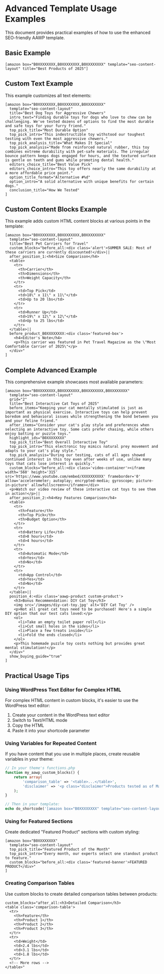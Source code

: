 # Advanced Template Usage Examples

This document provides practical examples of how to use the enhanced SEO-friendly AAWP template.

## Basic Example

```
[amazon box="B0XXXXXXXX,B0XXXXXXXX,B0XXXXXXXX" template="seo-content-layout" title="Best Products of 2025"]
```

## Custom Text Example

This example customizes all text elements:

```
[amazon box="B0XXXXXXXX,B0XXXXXXXX,B0XXXXXXXX" 
  template="seo-content-layout" 
  title="Best Dog Toys for Aggressive Chewers" 
  intro_text="Finding durable toys for dogs who love to chew can be challenging. We've tested dozens of options to find the most durable and safe toys for your furry friend."
  top_pick_title="Most Durable Option" 
  top_pick_intro="This indestructible toy withstood our toughest testing with even the most aggressive chewers."
  top_pick_analysis_title="What Makes It Special"
  top_pick_analysis="Made from reinforced natural rubber, this toy combines extreme durability with pet-safe materials. The irregular bounce pattern keeps dogs engaged for hours, and the textured surface is gentle on teeth and gums while promoting dental health."
  editors_choice_title="Best Value Pick"
  editors_choice_intro="This toy offers nearly the same durability at a more affordable price point."
  option_title_format="Alternative #%d"
  option_intro="A solid alternative with unique benefits for certain dogs."
  conclusion_title="How We Tested"
]
```

## Custom Content Blocks Example

This example adds custom HTML content blocks at various points in the template:

```
[amazon box="B0XXXXXXXX,B0XXXXXXXX,B0XXXXXXXX" 
  template="seo-content-layout"
  title="Best Pet Carriers for Travel"
  custom_blocks="before_all:<div class='alert'>SUMMER SALE: Most of these carriers are currently discounted!</div>||
  after_position_1:<h4>Size Comparison</h4>
  <table>
    <tr>
      <th>Carrier</th>
      <th>Dimensions</th>
      <th>Weight Capacity</th>
    </tr>
    <tr>
      <td>Top Pick</td>
      <td>18\" x 11\" x 11\"</td>
      <td>Up to 20 lbs</td>
    </tr>
    <tr>
      <td>Runner Up</td>
      <td>19\" x 12\" x 12\"</td>
      <td>Up to 25 lbs</td>
    </tr>
  </table>||
  before_product_B0XXXXXXXX:<div class='featured-box'>
    <h4>Editor's Note</h4>
    <p>This carrier was featured in Pet Travel Magazine as the \"Most Comfortable Carrier of 2025\"</p>
  </div>"
]
```

## Complete Advanced Example

This comprehensive example showcases most available parameters:

```
[amazon box="B0XXXXXXXX,B0XXXXXXXX,B0XXXXXXXX,B0XXXXXXXX" 
  template="seo-content-layout" 
  grid="2" 
  title="Best Interactive Cat Toys of 2025" 
  before_items="Keeping your cat mentally stimulated is just as important as physical exercise. Interactive toys can help prevent boredom and behavioral issues while strengthening the bond between you and your feline friend." 
  after_items="Consider your cat's play style and preferences when selecting an interactive toy. Some cats prefer chasing, while others enjoy batting or puzzle toys." 
  highlight_ids="B0XXXXXXXX"
  top_pick_title="Best Overall Interactive Toy"
  top_pick_intro="This electronic toy mimics natural prey movement and adapts to your cat's play style."
  top_pick_analysis="During our testing, cats of all ages showed continued interest in this toy even after weeks of use, unlike many toys that cats lose interest in quickly."
  custom_blocks="before_all:<div class='video-container'><iframe width='560' height='315' src='https://www.youtube.com/embed/XXXXXXXXXX' frameborder='0' allow='accelerometer; autoplay; encrypted-media; gyroscope; picture-in-picture' allowfullscreen></iframe></div>
  <p>Watch our video review of these interactive cat toys to see them in action!</p>||
  after_position_2:<h4>Key Features Comparison</h4>
  <table>
    <tr>
      <th>Feature</th>
      <th>Top Pick</th>
      <th>Budget Option</th>
    </tr>
    <tr>
      <td>Battery Life</td>
      <td>8 hours</td>
      <td>4 hours</td>
    </tr>
    <tr>
      <td>Automatic Mode</td>
      <td>Yes</td>
      <td>No</td>
    </tr>
    <tr>
      <td>App Control</td>
      <td>Yes</td>
      <td>No</td>
    </tr>
  </table>||
  position_4:<div class='aawp-product custom-product'>
    <h3>Bonus Recommendation: DIY Cat Toy</h3>
    <img src='/images/diy-cat-toy.jpg' alt='DIY Cat Toy' />
    <p>Not all great cat toys need to be purchased! Here's a simple DIY option that our test cats loved:</p>
    <ol>
      <li>Take an empty toilet paper roll</li>
      <li>Cut small holes in the sides</li>
      <li>Place a few treats inside</li>
      <li>Fold the ends closed</li>
    </ol>
    <p>This homemade puzzle toy costs nothing but provides great mental stimulation!</p>
  </div>"
  show_buying_guide="true"
]
```

## Practical Usage Tips

### Using WordPress Text Editor for Complex HTML

For complex HTML content in custom blocks, it's easier to use the WordPress text editor:

1. Create your content in the WordPress text editor
2. Switch to Text/HTML mode
3. Copy the HTML
4. Paste it into your shortcode parameter

### Using Variables for Repeated Content

If you have content that you use in multiple places, create reusable variables in your theme:

```php
// In your theme's functions.php
function my_aawp_custom_blocks() {
    return array(
        'comparison_table' => '<table>...</table>',
        'disclaimer' => '<p class="disclaimer">Products tested as of May 2025...</p>'
    );
}

// Then in your template:
echo do_shortcode('[amazon box="B0XXXXXXXX" template="seo-content-layout" custom_blocks="after_all:' . my_aawp_custom_blocks()['disclaimer'] . '"]');
```

### Using for Featured Sections

Create dedicated "Featured Product" sections with custom styling:

```
[amazon box="B0XXXXXXXX" 
  template="seo-content-layout" 
  top_pick_title="Featured Product of the Month"
  top_pick_intro="Every month, our experts select one standout product to feature."
  custom_blocks="before_all:<div class='featured-banner'>FEATURED PRODUCT</div>"
]
```

### Creating Comparison Tables

Use custom blocks to create detailed comparison tables between products:

```
custom_blocks="after_all:<h3>Detailed Comparison</h3>
<table class='comparison-table'>
  <tr>
    <th>Feature</th>
    <th>Product 1</th>
    <th>Product 2</th>
    <th>Product 3</th>
  </tr>
  <tr>
    <td>Weight</td>
    <td>2.4 lbs</td>
    <td>3.1 lbs</td>
    <td>1.8 lbs</td>
  </tr>
  <!-- More rows -->
</table>"
```
